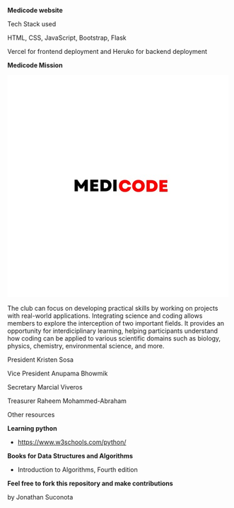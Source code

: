 **Medicode website** 

Tech Stack used 

HTML, CSS, JavaScript, Bootstrap, Flask

Vercel for frontend deployment and 
Heruko for backend deployment


**Medicode Mission**


![Medicode Logo](/img/MedicodeLogo.JPEG)

The club can focus on developing practical skills by working on projects with real-world applications. Integrating science and coding allows members to explore the interception of two important fields. It provides an opportunity for interdiciplinary learning, helping participants understand how coding can be applied to various scientific domains such as biology, physics, chemistry, environmental science, and more. 

President 
Kristen Sosa

Vice President 
Anupama Bhowmik

Secretary
Marcial Viveros

Treasurer
Raheem Mohammed-Abraham 

Other resources

**Learning python**
- https://www.w3schools.com/python/

**Books for Data Structures and Algorithms**
- Introduction to Algorithms, Fourth edition 



**Feel free to fork this repository and make contributions**



by Jonathan Suconota 